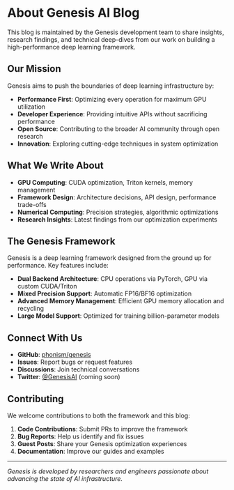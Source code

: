 # About Genesis AI Blog

This blog is maintained by the Genesis development team to share insights, research findings, and technical deep-dives from our work on building a high-performance deep learning framework.

## Our Mission

Genesis aims to push the boundaries of deep learning infrastructure by:

- **Performance First**: Optimizing every operation for maximum GPU utilization
- **Developer Experience**: Providing intuitive APIs without sacrificing performance
- **Open Source**: Contributing to the broader AI community through open research
- **Innovation**: Exploring cutting-edge techniques in system optimization

## What We Write About

- **GPU Computing**: CUDA optimization, Triton kernels, memory management
- **Framework Design**: Architecture decisions, API design, performance trade-offs
- **Numerical Computing**: Precision strategies, algorithmic optimizations
- **Research Insights**: Latest findings from our optimization experiments

## The Genesis Framework

Genesis is a deep learning framework designed from the ground up for performance. Key features include:

- **Dual Backend Architecture**: CPU operations via PyTorch, GPU via custom CUDA/Triton
- **Mixed Precision Support**: Automatic FP16/BF16 optimization
- **Advanced Memory Management**: Efficient GPU memory allocation and recycling
- **Large Model Support**: Optimized for training billion-parameter models

## Connect With Us

- **GitHub**: [phonism/genesis](https://github.com/phonism/genesis)
- **Issues**: Report bugs or request features
- **Discussions**: Join technical conversations
- **Twitter**: [@GenesisAI](https://twitter.com/GenesisAI) (coming soon)

## Contributing

We welcome contributions to both the framework and this blog:

1. **Code Contributions**: Submit PRs to improve the framework
2. **Bug Reports**: Help us identify and fix issues
3. **Guest Posts**: Share your Genesis optimization experiences
4. **Documentation**: Improve our guides and examples

---

*Genesis is developed by researchers and engineers passionate about advancing the state of AI infrastructure.*